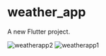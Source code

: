 # weather_app

A new Flutter project.

![weatherapp2](https://github.com/ANUJT65/weather_app/assets/123918593/b5fc2d9e-a757-434c-a8ce-6fb584706718)
![weatherapp1](https://github.com/ANUJT65/weather_app/assets/123918593/64e5bd8c-2483-46ae-a8ef-8f79b82c8417)

